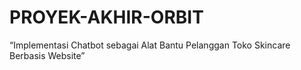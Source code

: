 # PROYEK-AKHIR-ORBIT
“Implementasi Chatbot sebagai Alat Bantu Pelanggan Toko Skincare Berbasis Website”
